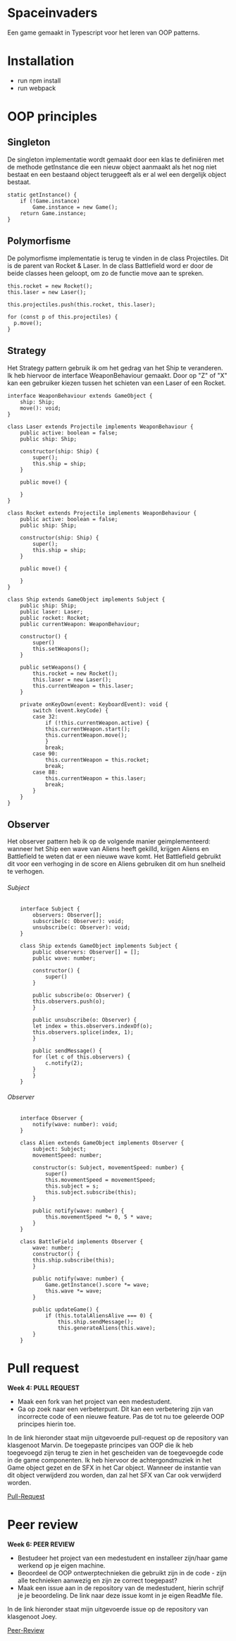# Spaceinvaders

Een game gemaakt in Typescript voor het leren van OOP patterns.

# Installation

- run npm install
- run webpack

# OOP principles

## Singleton

De singleton implementatie wordt gemaakt door een klas te definiëren met de methode getInstance die een nieuw object aanmaakt als het nog niet bestaat en een bestaand object teruggeeft als er al wel een dergelijk object bestaat.

    static getInstance() {
        if (!Game.instance)
            Game.instance = new Game();
        return Game.instance;
    }

## Polymorfisme

De polymorfisme implementatie is terug te vinden in de class Projectiles. Dit is de parent van Rocket & Laser. In de class Battlefield word er door de beide classes heen geloopt, om zo de functie move aan te spreken.

    this.rocket = new Rocket();
    this.laser = new Laser();

    this.projectiles.push(this.rocket, this.laser);

    for (const p of this.projectiles) {
      p.move();
    }

## Strategy

Het Strategy pattern gebruik ik om het gedrag van het Ship te veranderen. Ik heb hiervoor de interface WeaponBehaviour gemaakt. Door op "Z" of "X" kan een gebruiker kiezen tussen het schieten van een Laser of een Rocket.

    interface WeaponBehaviour extends GameObject {
        ship: Ship;
        move(): void;
    }

    class Laser extends Projectile implements WeaponBehaviour {
        public active: boolean = false;
        public ship: Ship;

        constructor(ship: Ship) {
            super();
            this.ship = ship;
        }

        public move() {

        }
    }

    class Rocket extends Projectile implements WeaponBehaviour {
        public active: boolean = false;
        public ship: Ship;

        constructor(ship: Ship) {
            super();
            this.ship = ship;
        }

        public move() {
            
        }
    }

    class Ship extends GameObject implements Subject {
        public ship: Ship;
        public laser: Laser;
        public rocket: Rocket;
        public currentWeapon: WeaponBehaviour;

        constructor() {
            super()
            this.setWeapons();
        }

        public setWeapons() {
            this.rocket = new Rocket();
            this.laser = new Laser();
            this.currentWeapon = this.laser;
        }

        private onKeyDown(event: KeyboardEvent): void {
            switch (event.keyCode) {
            case 32:
                if (!this.currentWeapon.active) {
                this.currentWeapon.start();
                this.currentWeapon.move();
                }
                break;
            case 90:
                this.currentWeapon = this.rocket;
                break;
            case 88:
                this.currentWeapon = this.laser;
                break;
            }
        }
    }


## Observer

Het observer pattern heb ik op de volgende manier geimplementeerd: wanneer het Ship een wave van Aliens heeft gekilld, krijgen Aliens en Battlefield te weten dat er een nieuwe wave komt. Het Battlefield gebruikt dit voor een verhoging in de score en Aliens gebruiken dit om hun snelheid te verhogen.

###### Subject

        interface Subject {
            observers: Observer[];
            subscribe(c: Observer): void;
            unsubscribe(c: Observer): void;
        }

        class Ship extends GameObject implements Subject {
            public observers: Observer[] = [];
            public wave: number;

            constructor() {
                super()
            }

            public subscribe(o: Observer) {
            this.observers.push(o);
            }

            public unsubscribe(o: Observer) {
            let index = this.observers.indexOf(o);
            this.observers.splice(index, 1);
            }

            public sendMessage() {
            for (let c of this.observers) {
                c.notify(2);
            }
            }
        }  

###### Observer

        interface Observer {
            notify(wave: number): void;
        }

        class Alien extends GameObject implements Observer {
            subject: Subject;
            movementSpeed: number;

            constructor(s: Subject, movementSpeed: number) {
                super()
                this.movementSpeed = movementSpeed;
                this.subject = s;
                this.subject.subscribe(this);
            }

            public notify(wave: number) {
                this.movementSpeed *= 0, 5 * wave;
            }
        }

        class BattleField implements Observer {
            wave: number;
            constructor() {
            this.ship.subscribe(this);
            }

            public notify(wave: number) {
                Game.getInstance().score *= wave;
                this.wave *= wave;
            }

            public updateGame() {
                if (this.totalAliensAlive === 0) {
                    this.ship.sendMessage();
                    this.generateAliens(this.wave);
            }
        }

# Pull request

**Week 4: PULL REQUEST**

- Maak een fork van het project van een medestudent.
- Ga op zoek naar een verbeterpunt. Dit kan een verbetering zijn van
  incorrecte code of een nieuwe feature. Pas de tot nu toe geleerde OOP
  principes hierin toe.

In de link hieronder staat mijn uitgevoerde pull-request op de repository van klasgenoot Marvin. De toegepaste principes van OOP die ik heb toegevoegd zijn terug te zien in het gescheiden van de toegevoegde code in de game componenten. Ik heb hiervoor de achtergondmuziek in het Game object gezet en de SFX in het Car object. Wanneer de instantie van dit object verwijderd zou worden, dan zal het SFX van Car ook verwijderd worden.

[Pull-Request](https://github.com/dafkas/typescript-game/pull/2)

# Peer review

**Week 6: PEER REVIEW**

- Bestudeer het project van een medestudent en installeer zijn/haar game
  werkend op je eigen machine.
- Beoordeel de OOP ontwerptechnieken die gebruikt zijn in de code - zijn
  alle technieken aanwezig en zijn ze correct toegepast?
- Maak een issue aan in de repository van de medestudent, hierin schrijf je
  je beoordeling. De link naar deze issue komt in je eigen ReadMe file.

In de link hieronder staat mijn uitgevoerde issue op de repository van klasgenoot Joey.

[Peer-Review](https://github.com/joey-school/Neverest/issues/1)
